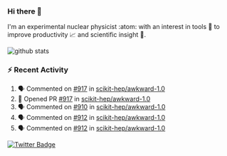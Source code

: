 ### Hi there 👋 

I'm an experimental nuclear physicist :atom: with an interest in tools :wrench: to improve productivity :chart_with_upwards_trend: and scientific insight :telescope:.

![github stats](https://github-readme-stats.vercel.app/api?username=agoose77&show_icons=true&hide_rank=true&hide_title=true&bg_color=30,e76445,904e95&text_color=efe3ec&icon_color=efe3ec)
<!--
**agoose77/agoose77** is a ✨ _special_ ✨ repository because its `README.md` (this file) appears on your GitHub profile.

Here are some ideas to get you started:

- 🔭 I’m currently working on ...
- 🌱 I’m currently learning ...
- 👯 I’m looking to collaborate on ...
- 🤔 I’m looking for help with ...
- 💬 Ask me about ...
- 📫 How to reach me: ...
- 😄 Pronouns: ...
- ⚡ Fun fact: ...
-->

### :zap: Recent Activity
<!--START_SECTION:activity-->
1. 🗣 Commented on [#917](https://github.com/scikit-hep/awkward-1.0/issues/917) in [scikit-hep/awkward-1.0](https://github.com/scikit-hep/awkward-1.0)
2. 💪 Opened PR [#917](https://github.com/scikit-hep/awkward-1.0/pull/917) in [scikit-hep/awkward-1.0](https://github.com/scikit-hep/awkward-1.0)
3. 🗣 Commented on [#910](https://github.com/scikit-hep/awkward-1.0/issues/910) in [scikit-hep/awkward-1.0](https://github.com/scikit-hep/awkward-1.0)
4. 🗣 Commented on [#912](https://github.com/scikit-hep/awkward-1.0/issues/912) in [scikit-hep/awkward-1.0](https://github.com/scikit-hep/awkward-1.0)
5. 🗣 Commented on [#912](https://github.com/scikit-hep/awkward-1.0/issues/912) in [scikit-hep/awkward-1.0](https://github.com/scikit-hep/awkward-1.0)
<!--END_SECTION:activity-->


[![Twitter Badge](https://img.shields.io/twitter/follow/agoose77?style=flat-square&logo=Twitter&logoColor=white&color=cornflowerblue)](https://twitter.com/agoose77)
